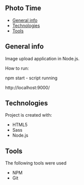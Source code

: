 ## Photo Time
* [General info](#general-info)
* [Technologies](#technologies)
* [Tools](#tools)

## General info
Image upload application in Node.js.

How to run:

npm start - script running

http://localhost:9000/

## Technologies
Project is created with:
* HTML5
* Sass
* Node.js

## Tools
The following tools were used
* NPM
* Git
